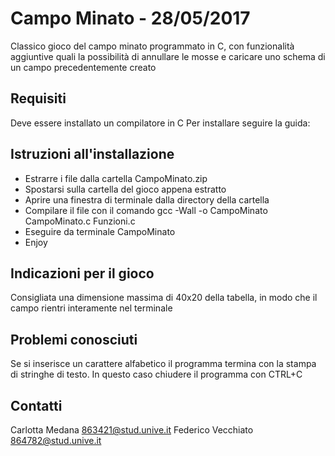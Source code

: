 # Campo Minato - 28/05/2017


Classico gioco del campo minato programmato in C, con funzionalità aggiuntive quali la possibilità di annullare le mosse e caricare uno schema di un campo precedentemente creato


## Requisiti

Deve essere installato un compilatore in C 
Per installare seguire la guida: 


## Istruzioni all'installazione 

- Estrarre i file dalla cartella CampoMinato.zip
- Spostarsi sulla cartella del gioco appena estratto
- Aprire una finestra di terminale dalla directory della     cartella
- Compilare il file con il comando gcc -Wall -o CampoMinato CampoMinato.c Funzioni.c
- Eseguire da terminale CampoMinato
- Enjoy


## Indicazioni per il gioco

Consigliata una dimensione massima di 40x20 della tabella, in modo che il campo rientri interamente nel terminale


## Problemi conosciuti

Se si inserisce un carattere alfabetico il programma termina con la stampa di stringhe di testo.
In questo caso chiudere il programma con CTRL+C


## Contatti

Carlotta Medana 863421@stud.unive.it
Federico Vecchiato 864782@stud.unive.it
